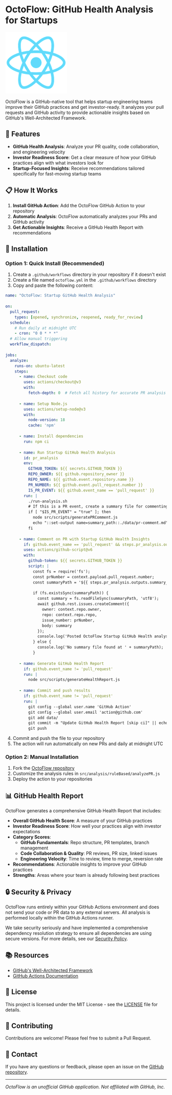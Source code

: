 # OctoFlow: GitHub Health Analysis for Startups

![OctoFlow Banner](https://github.com/cdolik/OctoFlow/raw/main/public/logo192.png)

OctoFlow is a GitHub-native tool that helps startup engineering teams improve their GitHub practices and get investor-ready. It analyzes your pull requests and GitHub activity to provide actionable insights based on GitHub's Well-Architected Framework.

## 🚀 Features

- **GitHub Health Analysis**: Analyze your PR quality, code collaboration, and engineering velocity
- **Investor Readiness Score**: Get a clear measure of how your GitHub practices align with what investors look for
- **Startup-Focused Insights**: Receive recommendations tailored specifically for fast-moving startup teams

## 📋 How It Works

1. **Install GitHub Action**: Add the OctoFlow GitHub Action to your repository
2. **Automatic Analysis**: OctoFlow automatically analyzes your PRs and GitHub activity
3. **Get Actionable Insights**: Receive a GitHub Health Report with recommendations

## 🔧 Installation

### Option 1: Quick Install (Recommended)

1. Create a `.github/workflows` directory in your repository if it doesn't exist
2. Create a file named `octoflow.yml` in the `.github/workflows` directory
3. Copy and paste the following content:

```yaml
name: "OctoFlow: Startup GitHub Health Analysis"

on:
  pull_request:
    types: [opened, synchronize, reopened, ready_for_review]
  schedule:
    # Run daily at midnight UTC
    - cron: "0 0 * * *"
  # Allow manual triggering
  workflow_dispatch:

jobs:
  analyze:
    runs-on: ubuntu-latest
    steps:
      - name: Checkout code
        uses: actions/checkout@v3
        with:
          fetch-depth: 0  # Fetch all history for accurate PR analysis
      
      - name: Setup Node.js
        uses: actions/setup-node@v3
        with:
          node-version: 18
          cache: 'npm'
      
      - name: Install dependencies
        run: npm ci
      
      - name: Run Startup GitHub Health Analysis
        id: pr_analysis
        env:
          GITHUB_TOKEN: ${{ secrets.GITHUB_TOKEN }}
          REPO_OWNER: ${{ github.repository_owner }}
          REPO_NAME: ${{ github.event.repository.name }}
          PR_NUMBER: ${{ github.event.pull_request.number }}
          IS_PR_EVENT: ${{ github.event_name == 'pull_request' }}
        run: |
          ./run-analysis.sh
          # If this is a PR event, create a summary file for commenting
          if [ "$IS_PR_EVENT" = "true" ]; then
            node src/scripts/generatePRComment.js
            echo "::set-output name=summary_path::./data/pr-comment.md"
          fi
      
      - name: Comment on PR with Startup GitHub Health Insights
        if: github.event_name == 'pull_request' && steps.pr_analysis.outputs.summary_path
        uses: actions/github-script@v6
        with:
          github-token: ${{ secrets.GITHUB_TOKEN }}
          script: |
            const fs = require('fs');
            const prNumber = context.payload.pull_request.number;
            const summaryPath = '${{ steps.pr_analysis.outputs.summary_path }}';
            
            if (fs.existsSync(summaryPath)) {
              const summary = fs.readFileSync(summaryPath, 'utf8');
              await github.rest.issues.createComment({
                owner: context.repo.owner,
                repo: context.repo.repo,
                issue_number: prNumber,
                body: summary
              });
              console.log('Posted OctoFlow Startup GitHub Health analysis to PR #' + prNumber);
            } else {
              console.log('No summary file found at ' + summaryPath);
            }
      
      - name: Generate GitHub Health Report
        if: github.event_name != 'pull_request'
        run: |
          node src/scripts/generateHealthReport.js
      
      - name: Commit and push results
        if: github.event_name != 'pull_request'
        run: |
          git config --global user.name 'GitHub Action'
          git config --global user.email 'action@github.com'
          git add data/
          git commit -m "Update GitHub Health Report [skip ci]" || echo "No changes to commit"
          git push
```

4. Commit and push the file to your repository
5. The action will run automatically on new PRs and daily at midnight UTC

### Option 2: Manual Installation

1. Fork the [OctoFlow repository](https://github.com/cdolik/OctoFlow)
2. Customize the analysis rules in `src/analysis/ruleBased/analyzePR.js`
3. Deploy the action to your repositories

## 📊 GitHub Health Report

OctoFlow generates a comprehensive GitHub Health Report that includes:

- **Overall GitHub Health Score**: A measure of your GitHub practices
- **Investor Readiness Score**: How well your practices align with investor expectations
- **Category Scores**:
  - **GitHub Fundamentals**: Repo structure, PR templates, branch management
  - **Code Collaboration & Quality**: PR reviews, PR size, linked issues
  - **Engineering Velocity**: Time to review, time to merge, reversion rate
- **Recommendations**: Actionable insights to improve your GitHub practices
- **Strengths**: Areas where your team is already following best practices

## 🔒 Security & Privacy

OctoFlow runs entirely within your GitHub Actions environment and does not send your code or PR data to any external servers. All analysis is performed locally within the GitHub Actions runner.

We take security seriously and have implemented a comprehensive dependency resolution strategy to ensure all dependencies are using secure versions. For more details, see our [Security Policy](SECURITY.md).

## 📚 Resources

- [GitHub's Well-Architected Framework](https://wellarchitected.github.com/library/overview/)
- [GitHub Actions Documentation](https://docs.github.com/en/actions)

## 📝 License

This project is licensed under the MIT License - see the [LICENSE](LICENSE) file for details.

## 🤝 Contributing

Contributions are welcome! Please feel free to submit a Pull Request.

## 📧 Contact

If you have any questions or feedback, please open an issue on the [GitHub repository](https://github.com/cdolik/OctoFlow/issues).

---

*OctoFlow is an unofficial GitHub application. Not affiliated with GitHub, Inc.*
